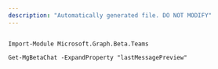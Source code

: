 ```yaml
---
description: "Automatically generated file. DO NOT MODIFY"
---
```


```powershellv2

Import-Module Microsoft.Graph.Beta.Teams

Get-MgBetaChat -ExpandProperty "lastMessagePreview" 

```